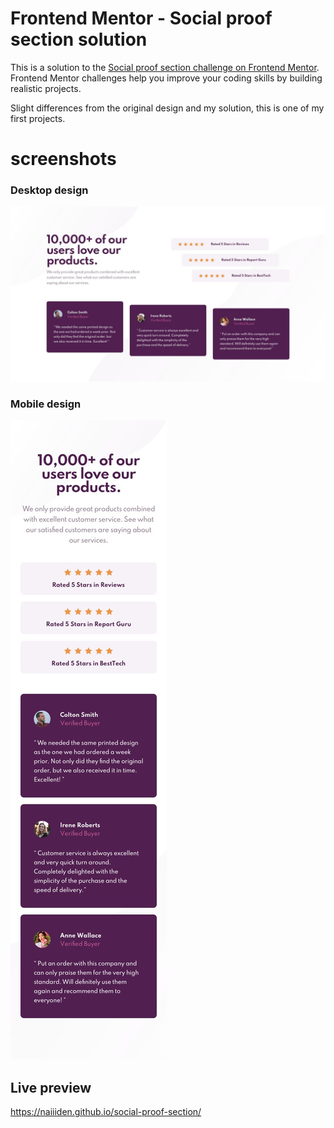 # Frontend Mentor - Social proof section solution

This is a solution to the [Social proof section challenge on Frontend Mentor](https://www.frontendmentor.io/challenges/social-proof-section-6e0qTv_bA). Frontend Mentor challenges help you improve your coding skills by building realistic projects. 

Slight differences from the original design and my solution, this is one of my first projects.

# screenshots
### Desktop design
![desktop design](/design/desktop-design.jpg)
### Mobile design
![mobile design](/design/mobile-design.jpg)

## Live preview
https://naiiiden.github.io/social-proof-section/
